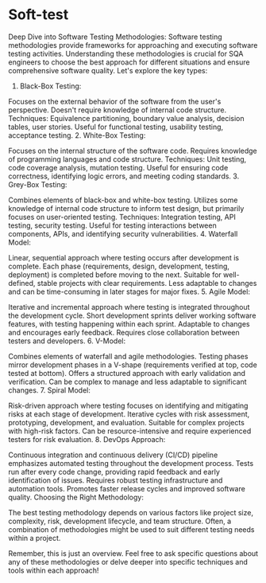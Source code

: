 # Soft-test
Deep Dive into Software Testing Methodologies:
Software testing methodologies provide frameworks for approaching and executing software testing activities. Understanding these methodologies is crucial for SQA engineers to choose the best approach for different situations and ensure comprehensive software quality. Let's explore the key types:

1. Black-Box Testing:

Focuses on the external behavior of the software from the user's perspective.
Doesn't require knowledge of internal code structure.
Techniques: Equivalence partitioning, boundary value analysis, decision tables, user stories.
Useful for functional testing, usability testing, acceptance testing.
2. White-Box Testing:

Focuses on the internal structure of the software code.
Requires knowledge of programming languages and code structure.
Techniques: Unit testing, code coverage analysis, mutation testing.
Useful for ensuring code correctness, identifying logic errors, and meeting coding standards.
3. Grey-Box Testing:

Combines elements of black-box and white-box testing.
Utilizes some knowledge of internal code structure to inform test design, but primarily focuses on user-oriented testing.
Techniques: Integration testing, API testing, security testing.
Useful for testing interactions between components, APIs, and identifying security vulnerabilities.
4. Waterfall Model:

Linear, sequential approach where testing occurs after development is complete.
Each phase (requirements, design, development, testing, deployment) is completed before moving to the next.
Suitable for well-defined, stable projects with clear requirements.
Less adaptable to changes and can be time-consuming in later stages for major fixes.
5. Agile Model:

Iterative and incremental approach where testing is integrated throughout the development cycle.
Short development sprints deliver working software features, with testing happening within each sprint.
Adaptable to changes and encourages early feedback.
Requires close collaboration between testers and developers.
6. V-Model:

Combines elements of waterfall and agile methodologies.
Testing phases mirror development phases in a V-shape (requirements verified at top, code tested at bottom).
Offers a structured approach with early validation and verification.
Can be complex to manage and less adaptable to significant changes.
7. Spiral Model:

Risk-driven approach where testing focuses on identifying and mitigating risks at each stage of development.
Iterative cycles with risk assessment, prototyping, development, and evaluation.
Suitable for complex projects with high-risk factors.
Can be resource-intensive and require experienced testers for risk evaluation.
8. DevOps Approach:

Continuous integration and continuous delivery (CI/CD) pipeline emphasizes automated testing throughout the development process.
Tests run after every code change, providing rapid feedback and early identification of issues.
Requires robust testing infrastructure and automation tools.
Promotes faster release cycles and improved software quality.
Choosing the Right Methodology:

The best testing methodology depends on various factors like project size, complexity, risk, development lifecycle, and team structure. Often, a combination of methodologies might be used to suit different testing needs within a project.

Remember, this is just an overview. Feel free to ask specific questions about any of these methodologies or delve deeper into specific techniques and tools within each approach!
